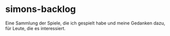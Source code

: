 # simons-backlog
Eine Sammlung der Spiele, die ich gespielt habe und meine Gedanken dazu, für Leute, die es interessiert.
